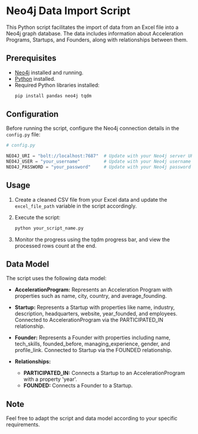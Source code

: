 # Neo4j Data Import Script

This Python script facilitates the import of data from an Excel file into a Neo4j graph database. The data includes information about Acceleration Programs, Startups, and Founders, along with relationships between them.

## Prerequisites

- [Neo4j](https://neo4j.com/download/) installed and running.
- [Python](https://www.python.org/downloads/) installed.
- Required Python libraries installed:
  ```bash
  pip install pandas neo4j tqdm
  ```

## Configuration

Before running the script, configure the Neo4j connection details in the `config.py` file:

```python
# config.py

NEO4J_URI = "bolt://localhost:7687"  # Update with your Neo4j server URI
NEO4J_USER = "your_username"         # Update with your Neo4j username
NEO4J_PASSWORD = "your_password"     # Update with your Neo4j password
```

## Usage

1. Create a cleaned CSV file from your Excel data and update the `excel_file_path` variable in the script accordingly.

2. Execute the script:
   ```bash
   python your_script_name.py
   ```

3. Monitor the progress using the tqdm progress bar, and view the processed rows count at the end.

## Data Model

The script uses the following data model:

- **AccelerationProgram:** Represents an Acceleration Program with properties such as name, city, country, and average_founding.

- **Startup:** Represents a Startup with properties like name, industry, description, headquarters, website, year_founded, and employees. Connected to AccelerationProgram via the PARTICIPATED_IN relationship.

- **Founder:** Represents a Founder with properties including name, tech_skills, founded_before, managing_experience, gender, and profile_link. Connected to Startup via the FOUNDED relationship.

- **Relationships:**
  - **PARTICIPATED_IN:** Connects a Startup to an AccelerationProgram with a property 'year'.
  - **FOUNDED:** Connects a Founder to a Startup.

## Note

Feel free to adapt the script and data model according to your specific requirements.